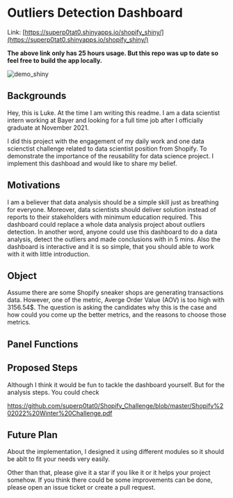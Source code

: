 # Outliers Detection Dashboard

Link: [https://superp0tat0.shinyapps.io/shopify_shiny/](https://superp0tat0.shinyapps.io/shopify_shiny/)

**The above link only has 25 hours usage. But this repo was up to date so feel free to build the app locally.**

![demo_shiny](https://raw.githubusercontent.com/superp0tat0/superp0tat0.github.io/master/files_posts/project_shiny.png)

## Backgrounds

Hey, this is Luke. At the time I am writing this readme. I am a data scientist intern working at Bayer and looking for a full time job after I officially graduate at November 2021.

I did this project with the engagement of my daily work and one data scienctist challenge related to data scientist position from Shopify. To demonstrate the importance of the reusability for data science project. I implement this dashboad and would like to share my belief.

## Motivations

I am a believer that data analysis should be a simple skill just as breathing for everyone. Moreover, data scientists should deliver solution instead of reports to their stakeholders with minimum education required.
This dashboard could replace a whole data analysis project about outliers detection. In another word, anyone could use this dashboard to do a data analysis, detect the outliers and made conclusions with in 5 mins. Also the dashboard is interactive and it is so simple, that you should able to work with it with little introduction.

## Object

Assume there are some Shopify sneaker shops are generating transactions data. However, one of the metric, Averge Order Value (AOV) is too high with 3156.54$. The question is asking the candidates why this is the case and how could you come up the better metrics, and the reasons to choose those metrics.

## Panel Functions

## Proposed Steps

Although I think it would be fun to tackle the dashboard yourself. But for the analysis steps. You could check

https://github.com/superp0tat0/Shopify_Challenge/blob/master/Shopify%202022%20Winter%20Challenge.pdf

## Future Plan

About the implementation, I designed it using different modules so it should be ablt to fit your needs very easily.

Other than that, please give it a star if you like it or it helps your project somehow. If you think there could be some improvements can be done, please open an issue ticket or create a pull request.
